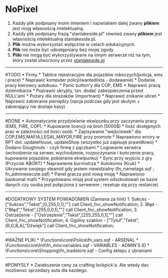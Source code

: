 # NoPixel
1. Każdy plik podpisany moim imieniem i nazwiskiem dalej zwany **plikiem** jest moją własnością intelektualną.
2. Każdy plik podpisany frazą "stanlakeside.pl" również zwany **plikiem** jest własnością intelektualną stanlakeside.pl.
3. **Plik** można wykorzystać wyłącznie w celach edukacyjnych.
4. **Plik** nie może być udostępniany bez mojej zgody.
5. **Pliki** nie mogą być wykorzystywane na innym serwerze niż na tym, który został utworzony przez [stanlakeside.pl](http://stanlakeside.pl)

<hr>
#TODO
* Firmy
* Tablice rejestracyjne dla pojazdów roboczych(policja, ems i prace)
* Naprawić komputer policji(wantedlista - dodawanie)
* Dodanie pracy kierowcy autobusu.
* Panic button'y dla COP, EMS
* Naprawić pracę dziennikarza
* Poprawić skrypty, tzn. dodać zabezpieczenia przed NULL'ami
* Pożary dla strażaków (importnant)
* Naprawić znikanie ubrań
* Naprawić zabieranie pieniędzy (opcja podczas gdy jest skutym + zabierający nie dostaje kasy)

<hr>
#DONE
* Automatycznie przydzielanie ekwipunku przy zaczynaniu pracy (EMS, FIRE, COP).
* Kupowanie licencji na broń (5000$)
* Ilość dostępnych prac w zależności od ilości osób.
* Zapisywanie "wejściówek" dla COP,EMS,MAFIA,LEGAL,MAYOR,FIRE przy promote
* Naprawiono errory w RPT dot. updateHouse, updateShop (wszystko już zapisuje prawidłowo)
* Dodano Doughnuts - czyli firmę z pączkami
* Logowanie serwera (wchodzenie na serwer, wychodzenie, rozpoczynanie i kończenie pracy, kupowanie pojazdów, pobieranie ekwipunku)
* Sync przy wyjściu z gry (Przycisk ABORT)
* Naprawienie burmistrza
* Autokomis (Kruk)
* Ukrywanie swojego steamid gdy jestem niewidzialny (fn_nametags.sqf ; fn_adminexecute.sqf)
* Panel gracza pod nową misję
* Naprawiono bankomat mafii
* Przygotowano misję pod system odszkodowań (w bazie danych czy osoba jest połączona z serwerem ; resetuje się przy restarcie)

<hr>
#DODATKOWY SYSTEM POWIADOMIEŃ (Zamiana za hint)
    1. Sukces - ["Sukces","Tekst",[0,255,0,1],""] call Client_fnc_showNotification;
    2. Błąd - ["Błąd","Tekst",[255,0,0,1],""] call Client_fnc_showNotification;
    3. Ostrzeżenie - ["Ostrzeżenie","Tekst",[255,255,0,1],""] call Client_fnc_showNotification;
    4. Ogólny szablon -  ["Tytuł","Tekst",[R,G,B,A],"Dźwięk"] call Client_fnc_showNotification;


<hr>
#WAŻNE PLIKI
* \Functions\core\Police\fn_vars.sqf - ARSENAL
* \Functions\core\Init\fn_miscvariables.sqf - VARIABLES - ADMIN'S ID
* \Functions\core\Shopping\fn_loadstore.sqf - Config sklepu z ubraniami

<hr>
#POMYSLY
* Zwiekszenie ceny za crafting lockpick'a. Ale wtedy dac mozliwosc sprzedazy auta dla kazdego.
